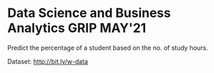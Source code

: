 # Data Science and Business Analytics GRIP MAY'21

Predict the percentage of a student based on the no. of study hours.

Dataset: http://bit.ly/w-data
